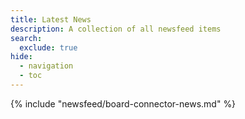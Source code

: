 ```yaml
---
title: Latest News
description: A collection of all newsfeed items
search:
  exclude: true
hide:
  - navigation
  - toc
---
```


{% include "newsfeed/board-connector-news.md" %}

### 
